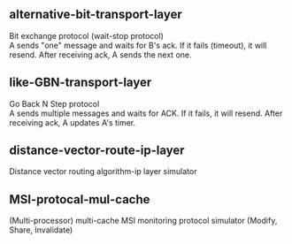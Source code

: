 ## alternative-bit-transport-layer
Bit exchange protocol (wait-stop protocol)<br>
A sends "one" message and waits for B's ack. If it fails (timeout), it will resend. After receiving ack, A sends the next one. <br>

## like-GBN-transport-layer
Go Back N Step protocol<br>
A sends multiple messages and waits for ACK. If it fails, it will resend. After receiving ack, A updates A's timer. <br>

## distance-vector-route-ip-layer
Distance vector routing algorithm-ip layer simulator<br>

## MSI-protocal-mul-cache
(Multi-processor) multi-cache MSI monitoring protocol simulator (Modify, Share, Invalidate)
